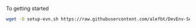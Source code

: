 
To getting started

```bash
wget -O setup-evn.sh https://raw.githubusercontent.com/alefbt/DevEnv-Setup/main/setup-env.sh && sh setup-evn.sh
```

